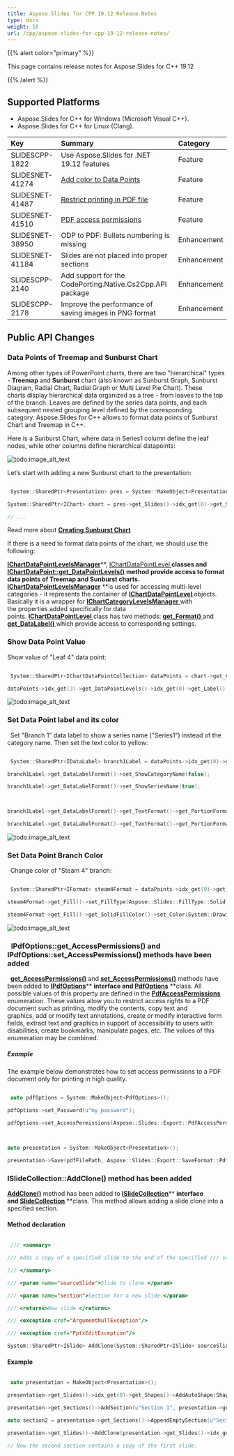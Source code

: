 ```yaml
---
title: Aspose.Slides for CPP 19.12 Release Notes
type: docs
weight: 10
url: /cpp/aspose-slides-for-cpp-19-12-release-notes/
---
```


{{% alert color="primary" %}} 

This page contains release notes for Aspose.Slides for C++ 19.12

{{% /alert %}} 
## **Supported Platforms**
- Aspose.Slides for C++ for Windows (Microsoft Visual C++).
- Aspose.Slides for C++ for Linux (Clang).



|**Key**|**Summary**|**Category**|
| :- | :- | :- |
|SLIDESCPP-1822|Use Aspose.Slides for .NET 19.12 features|Feature|
|SLIDESNET-41274|[Add color to Data Points](/slides/cpp/formatting-charts/#formattingcharts-applycolortodatapoints)|Feature|
|SLIDESNET-41487|[Restrict printing in PDF file](/slides/cpp/converting-presentation-to-pdf/#convertingpresentationtopdf-setpdfaccesspermissions)|Feature|
|SLIDESNET-41510|[PDF access permissions](/slides/cpp/converting-presentation-to-pdf/#convertingpresentationtopdf-setpdfaccesspermissions)|Feature|
|SLIDESNET-38950|ODP to PDF: Bullets numbering is missing|Enhancement|
|SLIDESNET-41184|Slides are not placed into proper sections|Enhancement|
|SLIDESCPP-2140|Add support for the CodePorting.Native.Cs2Cpp.API package|Enhancement|
|SLIDESCPP-2178|Improve the performance of saving images in PNG format|Enhancement|
## **Public API Changes**
### **Data Points of Treemap and Sunburst Chart**
Among other types of PowerPoint charts, there are two "hierarchical" types - **Treemap** and **Sunburst** chart (also known as Sunburst Graph, Sunburst Diagram, Radial Chart, Radial Graph or Multi Level Pie Chart). These charts display hierarchical data organized as a tree - from leaves to the top of the branch. Leaves are defined by the series data points, and each subsequent nested grouping level defined by the corresponding category. Aspose.Slides for C++ allows to format data points of Sunburst Chart and Treemap in C++.

Here is a Sunburst Chart, where data in Series1 column define the leaf nodes, while other columns define hierarchical datapoints:



![todo:image_alt_text](aspose-slides-for-cpp-19-12-release-notes_1.png)

Let’s start with adding a new Sunburst chart to the presentation:

``` cpp

 System::SharedPtr<Presentation> pres = System::MakeObject<Presentation>();

System::SharedPtr<IChart> chart = pres->get_Slides()->idx_get(0)->get_Shapes()->AddChart(Aspose::Slides::Charts::ChartType::Sunburst, 100.0f, 100.0f, 450.0f, 400.0f);

// ...

```

Read more about [**Creating Sunburst Chart**](/slides/cpp/adding-charts/#addingcharts-creatingsunburstchart)



If there is a need to format data points of the chart, we should use the following:

[**IChartDataPointLevelsManager**](https://apireference.aspose.com/cpp/slides/class/aspose.slides.charts.i_chart_data_point_levels_manager/)**, [IChartDataPointLevel ](https://apireference.aspose.com/cpp/slides/class/aspose.slides.charts.i_chart_data_point_level/)**classes and [**IChartDataPoint::get_DataPointLevels()**](https://apireference.aspose.com/cpp/slides/class/aspose.slides.charts.i_chart_data_point/#ac619638c85f84a6127a7ce62523e0931)** **method provide access to format data points of Treemap and Sunburst charts. [**IChartDataPointLevelsManager**](https://apireference.aspose.com/cpp/slides/class/aspose.slides.charts.i_chart_data_point_levels_manager/)** **is used for accessing multi-level categories - it represents the container of [**IChartDataPointLevel** ](https://apireference.aspose.com/cpp/slides/class/aspose.slides.charts.i_chart_data_point_level/)objects. Basically it is a wrapper for [**IChartCategoryLevelsManager** ](https://apireference.aspose.com/cpp/slides/class/aspose.slides.charts.i_chart_category_levels_manager/)with the properties added specifically for data points. [**IChartDataPointLevel** ](https://apireference.aspose.com/cpp/slides/class/aspose.slides.charts.i_chart_data_point_level/)class has two methods: [**get_Format()** ](https://apireference.aspose.com/cpp/slides/class/aspose.slides.charts.i_chart_data_point_level/#a00caa6a048ad98a66ab56a5ddb196697)and [**get_DataLabel()** ](https://apireference.aspose.com/cpp/slides/class/aspose.slides.charts.i_chart_data_point_level/#a5ab377b372199eb561792e9ba18acf25)which provide access to corresponding settings.

### **Show Data Point Value**
Show value of "Leaf 4" data point:

``` cpp

 System::SharedPtr<IChartDataPointCollection> dataPoints = chart->get_ChartData()->get_Series()->idx_get(0)->get_DataPoints();

dataPoints->idx_get(3)->get_DataPointLevels()->idx_get(0)->get_Label()->get_DataLabelFormat()->set_ShowValue(true);

```



![todo:image_alt_text](aspose-slides-for-cpp-19-12-release-notes_2.png)
### **Set Data Point label and its color**
` `Set "Branch 1" data label to show a series name ("Series1") instead of the category name. Then set the text color to yellow:

``` cpp

 System::SharedPtr<IDataLabel> branch1Label = dataPoints->idx_get(0)->get_DataPointLevels()->idx_get(2)->get_Label();

branch1Label->get_DataLabelFormat()->set_ShowCategoryName(false);

branch1Label->get_DataLabelFormat()->set_ShowSeriesName(true);



branch1Label->get_DataLabelFormat()->get_TextFormat()->get_PortionFormat()->get_FillFormat()->set_FillType(Aspose::Slides::FillType::Solid);

branch1Label->get_DataLabelFormat()->get_TextFormat()->get_PortionFormat()->get_FillFormat()->get_SolidFillColor()->set_Color(System::Drawing::Color::get_Yellow());

```



![todo:image_alt_text](aspose-slides-for-cpp-19-12-release-notes_3.png)
### **Set Data Point Branch Color**
` `Change color of "Steam 4" branch:

``` cpp

 System::SharedPtr<IFormat> steam4Format = dataPoints->idx_get(9)->get_DataPointLevels()->idx_get(1)->get_Format();

steam4Format->get_Fill()->set_FillType(Aspose::Slides::FillType::Solid);

steam4Format->get_Fill()->get_SolidFillColor()->set_Color(System::Drawing::Color::FromArgb(255, 0, 176, 240));

```



![todo:image_alt_text](aspose-slides-for-cpp-19-12-release-notes_4)
### ` `**IPdfOptions::get_AccessPermissions() and IPdfOptions::set_AccessPermissions() methods have been added**
` `[**get_AccessPermissions()**](https://apireference.aspose.com/cpp/slides/class/aspose.slides.export.i_pdf_options/#ac80b9006c6eab82c84f87dc0235f081b) and [**set_AccessPermissions()**](https://apireference.aspose.com/cpp/slides/class/aspose.slides.export.i_pdf_options/#ac2b89307d944084a00853ff3dfa070e3) methods have been added to [**IPdfOptions**](https://apireference.aspose.com/cpp/slides/class/aspose.slides.export.i_pdf_options/)** **interface and [**PdfOptions**](https://apireference.aspose.com/cpp/slides/class/aspose.slides.export.pdf_options/)** **class. All possible values of this property are defined in the [**PdfAccessPermissions**](https://apireference.aspose.com/cpp/slides/namespace/aspose.slides.export/#a8a80eed4177a9fe0cefe91999e4ec353) enumeration. These values allow you to restrict access rights to a PDF document such as printing, modify the contents, copy text and graphics, add or modify text annotations, create or modify interactive form fields, extract text and graphics in support of accessibility to users with disabilities, create bookmarks, manipulate pages, etc. The values of this enumeration may be combined.
##### **Example**
The example below demonstrates how to set access permissions to a PDF document only for printing in high quality.

``` cpp

 auto pdfOptions = System::MakeObject<PdfOptions>();

pdfOptions->set_Password(u"my_password");

pdfOptions->set_AccessPermissions(Aspose::Slides::Export::PdfAccessPermissions::PrintDocument | Aspose::Slides::Export::PdfAccessPermissions::HighQualityPrint);



auto presentation = System::MakeObject<Presentation>();

presentation->Save(pdfFilePath, Aspose::Slides::Export::SaveFormat::Pdf, pdfOptions);

```


### **ISlideCollection::AddClone() method has been added**
[**AddClone()**](https://apireference.aspose.com/cpp/slides/class/aspose.slides.i_slide_collection/#a46981dac8b18355531a04a70c70c444b) method has been added to [**ISlideCollection**](https://apireference.aspose.com/cpp/slides/class/aspose.slides.i_slide_collection/)** **interface and [**SlideCollection**](https://apireference.aspose.com/cpp/slides/class/aspose.slides.slide_collection/)** **class. This method allows adding a slide clone into a specified section.
#### **Method declaration**
``` cpp

 /// <summary>

/// Adds a copy of a specified slide to the end of the specified /// section.

/// </summary>

/// <param name="sourceSlide">Slide to clone.</param>

/// <param name="section">Section for a new slide.</param>

/// <returns>New slide.</returns>

/// <exception cref="ArgumentNullException"/>

/// <exception cref="PptxEditException"/>

System::SharedPtr<ISlide> AddClone(System::SharedPtr<ISlide> sourceSlide, System::SharedPtr<ISection> section);


```
#### **Example**
``` cpp

 auto presentation = MakeObject<Presentation>();

presentation->get_Slides()->idx_get(0)->get_Shapes()->AddAutoShape(ShapeType::Rectangle, 200.0f, 50.0f, 300.0f, 100.0f);

presentation->get_Sections()->AddSection(u"Section 1", presentation->get_Slides()->idx_get(0));

auto section2 = presentation->get_Sections()->AppendEmptySection(u"Section 2");

presentation->get_Slides()->AddClone(presentation->get_Slides()->idx_get(0), section2);

// Now the second section contains a copy of the first slide.


```






